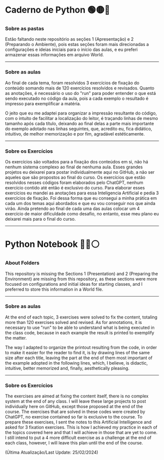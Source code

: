 <h1 color="red">Caderno de Python 🟢🟡🔵</h1>

<h3>Sobre as pastas</h3>

<p>Estão faltando neste repositório as seções 1 (Apresentação) e 2 (Preparando o Ambiente), pois estas seções foram mais direcionadas a configurações e ideias iniciais para o início das aulas, e eu preferi armazenar essas informações em arquivo World.</p>

<hr>

<h3>Sobre as aulas</h3>

<p>Ao final de cada tema, foram resolvidos 3 exercícios de fixação do conteúdo somando mais de 120 exercícios resolvidos e revisados. Quanto as anotações, é necessário o uso do "run" para poder entender o que está sendo executado no código da aula, pois a cada exemplo o resultado é impresso para exemplificar a matéria.</p>
<p>O jeito que eu me adaptei para organizar a impressão resultante do código, com o intuito de facilitar a localização do leitor, é traçando linhas de mesmo tamanho após cada título, deixando ao final delas a parte mais importante do exemplo adotado nas linhas seguintes, que, acredito eu, fica didático, intuitivo, de melhor memorização e por fim, agradável estéticamente.</p>

<hr>

<h3>Sobre os Exercícios</h3>

<p>Os exercícios são voltados para a fixação dos conteúdos em si, não há nenhum sistema complexo ao final de nenhuma aula. Esses grandes projetos eu deixarei para postar individualmente aqui no GitHub, a não ser aqueles que são propostos ao final do curso. Os exercícios que estão resolvidos nesses códigos foram elaborados pelo ChatGPT, nenhum exercício contido até então é exclusivo do curso. Para elaborar esses exercícios eu mandei as anotações para essa Inteligencia Artificial e pedia 3 exercícios de fixação. Foi dessa forma que eu consegui a minha prática em cada um dos temas aqui abordados e que eu vou conseguir nos que ainda virão. Ainda pretendo ao final de cada uma das aulas colocar um 4 exercício de maior dificuldade como desafio, no entanto, esse meu plano eu deixarei mais para o final do curso.</p>

<hr>

<h1 color="red">Python Notebook 🔵🔴⚪</h1>

<h3>About Folders</h3>

<p>This repository is missing the Sections 1 (Presentation) and 2 (Preparing the Environment) are missing from this repository, as these sections were more focused on configurations and initial ideas for starting classes, and I preferred to store this information in a World file.</p>

<hr>

<h3>Sobre as aulas</h3>

<p>At the end of each topic, 3 exercises were solved to fix the content, totaling more than 120 exercises solved and revised. As for annotations, it is necessary to use "run" to be able to understand what is being executed in the class code, because in each example the result is printed to exemplify the matter.</p>
<p>The way I adapted to organize the printout resulting from the code, in order to make it easier for the reader to find it, is by drawing lines of the same size after each title, leaving the part at the end of them most important of the example adopted in the following lines, which, I believe, is didactic, intuitive, better memorized and, finally, aesthetically pleasing.</p>

<hr>

<h3>Sobre os Exercícios</h3>

<p>The exercises are aimed at fixing the content itself, there is no complex system at the end of any class. I will leave these large projects to post individually here on GitHub, except those proposed at the end of the course. The exercises that are solved in these codes were created by ChatGPT, no exercise contained so far is exclusive to the course. To prepare these exercises, I sent the notes to this Artificial Intelligence and asked for 3 fixation exercises. This is how I achieved my practice in each of the topics covered here and that I will achieve in those that are yet to come. I still intend to put a 4 more difficult exercise as a challenge at the end of each class, however, I will leave this plan until the end of the course.</p>

<p>(Última Atualização/Last Update: 25/02/2024)</p>
